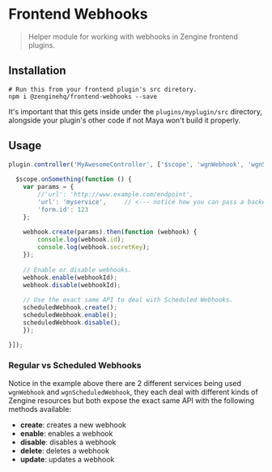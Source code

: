 # Frontend Webhooks

> Helper module for working with webhooks in Zengine frontend plugins.   

## Installation

```shell
# Run this from your frontend plugin's src diretory.
npm i @zenginehq/frontend-webhooks --save
```

It's important that this gets inside under the `plugins/myplugin/src` directory, alongside your plugin's other code if not Maya won't build it properly.

## Usage

```js
plugin.controller('MyAwesomeController', ['$scope', 'wgnWebhook', 'wgnScheduledWebhook', function ($scope, webhook, scheduledWebhook) {
	
  $scope.onSomething(function () {
  	var params = {
  		//'url': 'http://www.example.com/endpoint',
  		'url': 'myservice',     // <--- notice how you can pass a backend service name and the url will get built automatically.
  		'form.id': 123
  	};
  	
    webhook.create(params).then(function (webhook) {
    	console.log(webhook.id);
    	console.log(webhook.secretKey);
    });
    
    // Enable or disable webhooks.
    webhook.enable(webhookId);
    webhook.disable(webhookId);
    
    // Use the exact same API to deal with Scheduled Webhooks.
    scheduledWebhook.create();
    scheduledWebhook.enable();
    scheduledWebhook.disable();
	});

}]);
```
### Regular vs Scheduled Webhooks

Notice in the example above there are 2 different services being used `wgnWebhook` and `wgnScheduledWebhook`, they each deal with different kinds of Zengine resources but both expose the exact same API with the following methods available: 

- **create**: creates a new webhook
- **enable**: enables a webhook
- **disable**: disables a webhook
- **delete**: deletes a webhook
- **update**: updates a webhook

